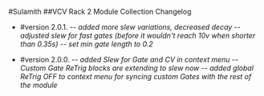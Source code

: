 #Sulamith
##VCV Rack 2 Module Collection Changelog

- #version 2.0.1.
-- *added more slew variations, decreased decay*
-- *adjusted slew for fast gates (before it wouldn't reach 10v when shorter than 0.35s)*
-- *set min gate length to 0.2*

- #version 2.0.0.
-- *added Slew for Gate and CV in context menu*
-- *Custom Gate ReTrig blocks are extending to slew now*
-- *added global ReTrig OFF to context menu for syncing custom Gates with the rest of the module*
